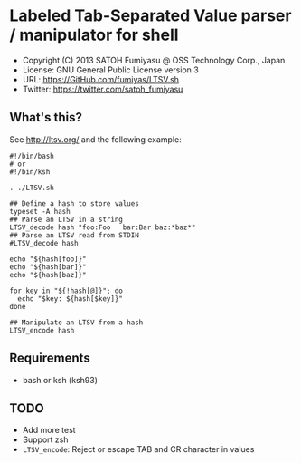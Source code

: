 Labeled Tab-Separated Value parser / manipulator for shell
======================================================================

  * Copyright (C) 2013 SATOH Fumiyasu @ OSS Technology Corp., Japan
  * License: GNU General Public License version 3
  * URL: <https://GitHub.com/fumiyas/LTSV.sh>
  * Twitter: <https://twitter.com/satoh_fumiyasu>

What's this?
----------------------------------------------------------------------

See http://ltsv.org/ and the following example:

    #!/bin/bash
    # or
    #!/bin/ksh

    . ./LTSV.sh

    ## Define a hash to store values
    typeset -A hash
    ## Parse an LTSV in a string
    LTSV_decode hash "foo:Foo	bar:Bar	baz:*baz*"
    ## Parse an LTSV read from STDIN
    #LTSV_decode hash

    echo "${hash[foo]}"
    echo "${hash[bar]}"
    echo "${hash[baz]}"

    for key in "${!hash[@]}"; do
      echo "$key: ${hash[$key]}"
    done

    ## Manipulate an LTSV from a hash
    LTSV_encode hash

Requirements
----------------------------------------------------------------------

  * bash or ksh (ksh93)

TODO
----------------------------------------------------------------------

  * Add more test
  * Support zsh
  * `LTSV_encode`: Reject or escape TAB and CR character in values

